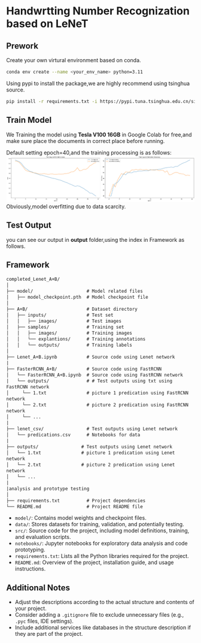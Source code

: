# Handwrtting Number Recognization based on LeNeT 
## Prework
Create your own virtural environment based on conda.
```bash
conda env create --name <your_env_name> python=3.11
```

Using pypi to install the package,we are highly recommend using tsinghua source.
```bash
pip install -r requirements.txt -i https://pypi.tuna.tsinghua.edu.cn/simple
```

## Train Model
We Training the model using **Tesla V100 16GB** in Google Colab for free,and make sure place the documents in correct place before running. 


Default setting epoch=40,and the training processing is as follows:
![Alt text](image.png)
Obviously,model overfitting due to data scarcity.

## Test Output

you can see our output in **output** folder,using the index in Framework as follows.

## Framework

```
completed_Lenet_A+B/
│
├── model/                    # Model related files
│   ├── model_checkpoint.pth  # Model checkpoint file
│
├── A+B/                      # Dataset directory
│   ├── inputs/               # Test set
│   │   ├── images/           # Test images
│   ├── samples/              # Training set
│   │   ├── images/           # Training images
│   │   └── explantions/      # Training annotations
│   │   └── outputs/          # Training labels
│
├── Lenet_A+B.ipynb           # Source code using Lenet network
|
├── FasterRCNN_A+B/           # Source code using FastRCNN 
│   └── FasterRCNN_A+B.ipynb  # Source code using FastRCNN network
|   └── outputs/              # # Test outputs using txt using FastRCNN network
│     └── 1.txt               # picture 1 predication using FastRCNN network
│     └── 2.txt               # picture 2 predication using FastRCNN network
│     └── ...
|
├── lenet_csv/                # Test outputs using Lenet network
│   └── predications.csv      # Notebooks for data 
|
├── outputs/                # Test outputs using Lenet network
│   └── 1.txt               # picture 1 predication using Lenet network
│   └── 2.txt               # picture 2 predication using Lenet network
│   └── ...
|
|analysis and prototype testing
│
├── requirements.txt          # Project dependencies
└── README.md                 # Project README file
```

- `model/`: Contains model weights and checkpoint files.
- `data/`: Stores datasets for training, validation, and potentially testing.
- `src/`: Source code for the project, including model definitions, training, and evaluation scripts.
- `notebooks/`: Jupyter notebooks for exploratory data analysis and code prototyping.
- `requirements.txt`: Lists all the Python libraries required for the project.
- `README.md`: Overview of the project, installation guide, and usage instructions.

## Additional Notes

- Adjust the descriptions according to the actual structure and contents of your project.
- Consider adding a `.gitignore` file to exclude unnecessary files (e.g., `.pyc` files, IDE settings).
- Include additional services like databases in the structure description if they are part of the project.
